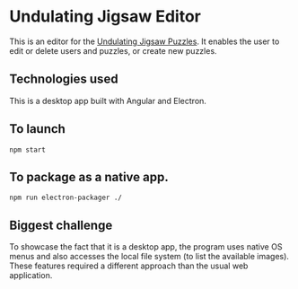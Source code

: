 # Undulating Jigsaw Editor

This is an editor for the [Undulating Jigsaw Puzzles](https://github.com/thatmichaelpark/undulating-jigsaw-puzzle).
It enables the user to edit or delete users and puzzles, or create new puzzles.

## Technologies used

This is a desktop app built with Angular and Electron.

## To launch
```
npm start
```
## To package as a native app.
```
npm run electron-packager ./
```
## Biggest challenge

To showcase the fact that it is a desktop app, the program uses native OS menus
and also accesses the local file system (to list the available images). These features
required a different approach than the usual web application.
